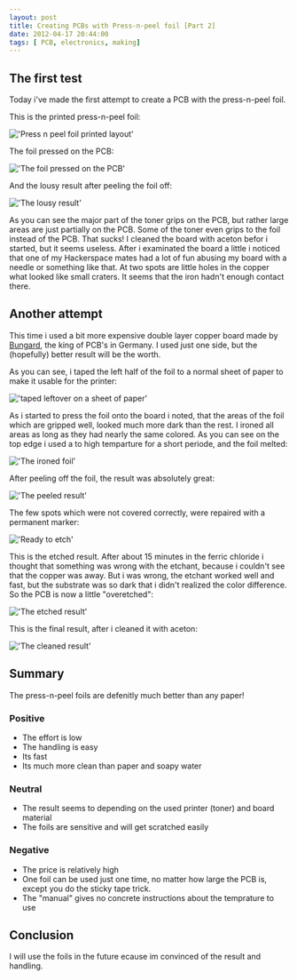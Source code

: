 ```yaml
---
layout: post
title: Creating PCBs with Press-n-peel foil [Part 2]
date: 2012-04-17 20:44:00
tags: [ PCB, electronics, making]
---
```


## The first test
Today i've made the first attempt to create a PCB with the press-n-peel foil.

This is the printed press-n-peel foil:

!['Press n peel foil printed layout'](pressnpeel_2.JPG)

<!--more-->

The foil pressed on the PCB:

!['The foil pressed on the PCB'](pressnpeel_3.JPG)

And the lousy result after peeling the foil off:

!['The lousy result'](pressnpeel_4.JPG)

As you can see the major part of the toner grips on the PCB, but rather large areas are just partially on the PCB.
Some of the toner even grips to the foil instead of the PCB. That sucks! I cleaned the board with aceton befor i started, but it seems useless.
After i examinated the board a little i noticed that one of my Hackerspace mates had a lot of fun abusing my board with a needle or something like that.
At two spots are little holes in the copper what looked like small craters. It seems that the iron hadn't enough contact there.

## Another attempt
This time i used a bit more expensive double layer copper board made by [Bungard](http://bungard.de/index.php?option=com_content&view=article&id=25&Itemid=76&lang=english), the king of PCB's in Germany.
I used just one side, but the (hopefully) better result will be the worth.

As you can see, i taped the left half of the foil to a normal sheet of paper to make it usable for the printer:

!['taped leftover on a sheet of paper'](pressnpeel_5.JPG)

As i started to press the foil onto the board i noted, that the areas of the foil which are gripped well, looked much more dark than the rest. 
I ironed all areas as long as they had nearly the same colored. As you can see on the top edge i used a to high temparture for a short periode, and the foil melted:

!['The ironed foil'](pressnpeel_6.JPG)

After peeling off the foil, the result was absolutely great:

!['The peeled result'](pressnpeel_7.JPG)

The few spots which were not covered correctly, were repaired with a permanent marker:

!['Ready to etch'](pressnpeel_8.JPG)

This is the etched result. After about 15 minutes in the ferric chloride i thought that something was wrong with the etchant, 
because i couldn't see that the copper was away. But i was wrong, the etchant worked well and fast, 
but the substrate was so dark that i didn't realized the color difference.
So the PCB is now a little "overetched":

!['The etched result'](pressnpeel_9.JPG)

This is the final result, after i cleaned it with aceton:

!['The cleaned result'](pressnpeel_10.JPG)

## Summary

The press-n-peel foils are defenitly much better than any paper!

### Positive

+ The effort is low
+ The handling is easy
+ Its fast
+ Its much more clean than paper and soapy water

### Neutral

+ The result seems to depending on the used printer (toner) and board material
+ The foils are sensitive and will get scratched easily

### Negative
+ The price is relatively high    
+ One foil can be used just one time, no matter how large the PCB is, except you do the sticky tape trick.
+ The "manual" gives no concrete instructions about the temprature to use


## Conclusion

I will use the foils in the future ecause im convinced of the result and handling.
